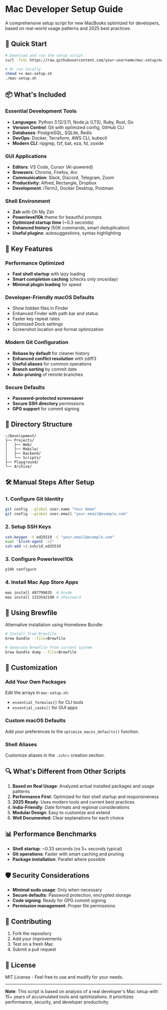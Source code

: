 # Mac Developer Setup Guide

A comprehensive setup script for new MacBooks optimized for developers, based on real-world usage patterns and 2025 best practices.

## 🚀 Quick Start

```bash
# Download and run the setup script
curl -fsSL https://raw.githubusercontent.com/your-username/mac-setup/main/mac-setup.sh | bash

# Or run locally
chmod +x mac-setup.sh
./mac-setup.sh
```

## 📦 What's Included

### Essential Development Tools
- **Languages**: Python 3.12/3.11, Node.js (LTS), Ruby, Rust, Go
- **Version Control**: Git with optimized config, GitHub CLI
- **Databases**: PostgreSQL, SQLite, Redis
- **DevOps**: Docker, Terraform, AWS CLI, kubectl
- **Modern CLI**: ripgrep, fzf, bat, eza, fd, zoxide

### GUI Applications
- **Editors**: VS Code, Cursor (AI-powered)
- **Browsers**: Chrome, Firefox, Arc
- **Communication**: Slack, Discord, Telegram, Zoom
- **Productivity**: Alfred, Rectangle, Dropbox
- **Development**: iTerm2, Docker Desktop, Postman

### Shell Environment
- **Zsh** with Oh My Zsh
- **Powerlevel10k** theme for beautiful prompts
- **Optimized startup time** (~0.3 seconds)
- **Enhanced history** (50K commands, smart deduplication)
- **Useful plugins**: autosuggestions, syntax highlighting

## 🎯 Key Features

### Performance Optimized
- **Fast shell startup** with lazy loading
- **Smart completion caching** (checks only once/day)
- **Minimal plugin loading** for speed

### Developer-Friendly macOS Defaults
- Show hidden files in Finder
- Enhanced Finder with path bar and status
- Faster key repeat rates
- Optimized Dock settings
- Screenshot location and format optimization

### Modern Git Configuration
- **Rebase by default** for cleaner history
- **Enhanced conflict resolution** with zdiff3
- **Useful aliases** for common operations
- **Branch sorting** by commit date
- **Auto-pruning** of remote branches

### Secure Defaults
- **Password-protected screensaver**
- **Secure SSH directory** permissions
- **GPG support** for commit signing

## 📁 Directory Structure

```
~/Development/
├── Projects/
│   ├── Web/
│   ├── Mobile/
│   ├── Backend/
│   └── Scripts/
├── Playground/
└── Archive/
```

## 🛠 Manual Steps After Setup

### 1. Configure Git Identity
```bash
git config --global user.name "Your Name"
git config --global user.email "your.email@example.com"
```

### 2. Setup SSH Keys
```bash
ssh-keygen -t ed25519 -C "your.email@example.com"
eval "$(ssh-agent -s)"
ssh-add ~/.ssh/id_ed25519
```

### 3. Configure Powerlevel10k
```bash
p10k configure
```

### 4. Install Mac App Store Apps
```bash
mas install 497799835  # Xcode
mas install 1333542190 # 1Password
```

## 🔧 Using Brewfile

Alternative installation using Homebrew Bundle:

```bash
# Install from Brewfile
brew bundle --file=Brewfile

# Generate Brewfile from current system
brew bundle dump --file=Brewfile
```

## 🎨 Customization

### Add Your Own Packages
Edit the arrays in `mac-setup.sh`:
- `essential_formulas[]` for CLI tools
- `essential_casks[]` for GUI apps

### Custom macOS Defaults
Add your preferences to the `optimize_macos_defaults()` function.

### Shell Aliases
Customize aliases in the `.zshrc` creation section.

## 🔍 What's Different from Other Scripts

1. **Based on Real Usage**: Analyzed actual installed packages and usage patterns
2. **Performance First**: Optimized for fast shell startup and responsiveness
3. **2025 Ready**: Uses modern tools and current best practices
4. **India-Friendly**: Date formats and regional considerations
5. **Modular Design**: Easy to customize and extend
6. **Well Documented**: Clear explanations for each choice

## 📊 Performance Benchmarks

- **Shell startup**: ~0.33 seconds (vs 5+ seconds typical)
- **Git operations**: Faster with smart caching and pruning
- **Package installation**: Parallel where possible

## 🛡 Security Considerations

- **Minimal sudo usage**: Only when necessary
- **Secure defaults**: Password protection, encrypted storage
- **Code signing**: Ready for GPG commit signing
- **Permission management**: Proper file permissions

## 🤝 Contributing

1. Fork the repository
2. Add your improvements
3. Test on a fresh Mac
4. Submit a pull request

## 📝 License

MIT License - Feel free to use and modify for your needs.

---

**Note**: This script is based on analysis of a real developer's Mac setup with 15+ years of accumulated tools and optimizations. It prioritizes performance, security, and developer productivity.